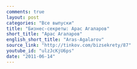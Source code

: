 ```yaml
---
comments: true
layout: post
categories: "Все выпуски"
title: "Бизнес-секреты: Арас Агаларов"
short_title: "Арас Агаларов"
english_short_title: "Aras-Agalarov"
source_link: "http://tinkov.com/bizsekrety/87"
youtube_id: "ulzJcKjU6ps"
date: "2011-06-14"
---
```


